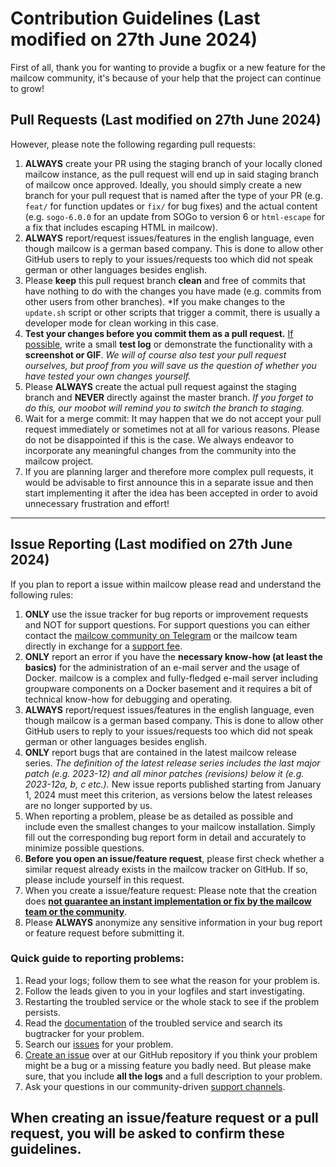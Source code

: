 # Contribution Guidelines (Last modified on 27th June 2024)

First of all, thank you for wanting to provide a bugfix or a new feature for the mailcow community, it's because of your help that the project can continue to grow!

## Pull Requests (Last modified on 27th June 2024)

However, please note the following regarding pull requests:

1. **ALWAYS** create your PR using the staging branch of your locally cloned mailcow instance, as the pull request will end up in said staging branch of mailcow once approved. Ideally, you should simply create a new branch for your pull request that is named after the type of your PR (e.g. `feat/` for function updates or `fix/` for bug fixes) and the actual content (e.g. `sogo-6.0.0` for an update from SOGo to version 6 or `html-escape` for a fix that includes escaping HTML in mailcow).
2. **ALWAYS** report/request issues/features in the english language, even though mailcow is a german based company. This is done to allow other GitHub users to reply to your issues/requests too which did not speak german or other languages besides english.
3. Please **keep** this pull request branch **clean** and free of commits that have nothing to do with the changes you have made (e.g. commits from other users from other branches). *If you make changes to the `update.sh` script or other scripts that trigger a commit, there is usually a developer mode for clean working in this case.
4. **Test your changes before you commit them as a pull request.** <ins>If possible</ins>, write a small **test log** or demonstrate the functionality with a **screenshot or GIF**. *We will of course also test your pull request ourselves, but proof from you will save us the question of whether you have tested your own changes yourself.*
5. Please **ALWAYS** create the actual pull request against the staging branch and **NEVER** directly against the master branch. *If you forget to do this, our moobot will remind you to switch the branch to staging.*
6. Wait for a merge commit: It may happen that we do not accept your pull request immediately or sometimes not at all for various reasons. Please do not be disappointed if this is the case. We always endeavor to incorporate any meaningful changes from the community into the mailcow project.
7. If you are planning larger and therefore more complex pull requests, it would be advisable to first announce this in a separate issue and then start implementing it after the idea has been accepted in order to avoid unnecessary frustration and effort!

---

## Issue Reporting (Last modified on 27th June 2024)

If you plan to report a issue within mailcow please read and understand the following rules:

1. **ONLY** use the issue tracker for bug reports or improvement requests and NOT for support questions. For support questions you can either contact the [mailcow community on Telegram](https://docs.mailcow.email/#community-support-and-chat) or the mailcow team directly in exchange for a [support fee](https://docs.mailcow.email/#commercial-support).
2. **ONLY** report an error if you have the **necessary know-how (at least the basics)** for the administration of an e-mail server and the usage of Docker. mailcow is a complex and fully-fledged e-mail server including groupware components on a Docker basement and it requires a bit of technical know-how for debugging and operating.
3. **ALWAYS** report/request issues/features in the english language, even though mailcow is a german based company. This is done to allow other GitHub users to reply to your issues/requests too which did not speak german or other languages besides english.
4. **ONLY** report bugs that are contained in the latest mailcow release series. *The definition of the latest release series includes the last major patch (e.g. 2023-12) and all minor patches (revisions) below it (e.g. 2023-12a, b, c etc.).* New issue reports published starting from January 1, 2024 must meet this criterion, as versions below the latest releases are no longer supported by us.
5. When reporting a problem, please be as detailed as possible and include even the smallest changes to your mailcow installation. Simply fill out the corresponding bug report form in detail and accurately to minimize possible questions.
6. **Before you open an issue/feature request**, please first check whether a similar request already exists in the mailcow tracker on GitHub. If so, please include yourself in this request.
7. When you create a issue/feature request: Please note that the creation does <ins>**not guarantee an instant implementation or fix by the mailcow team or the community**</ins>.
8. Please **ALWAYS** anonymize any sensitive information in your bug report or feature request before submitting it.

### Quick guide to reporting problems:
1. Read your logs; follow them to see what the reason for your problem is.
2. Follow the leads given to you in your logfiles and start investigating.
3. Restarting the troubled service or the whole stack to see if the problem persists.
4. Read the [documentation](https://docs.mailcow.email/) of the troubled service and search its bugtracker for your problem.
5. Search our [issues](https://github.com/mailcow/mailcow-dockerized/issues) for your problem.
6. [Create an issue](https://github.com/mailcow/mailcow-dockerized/issues/new/choose) over at our GitHub repository if you think your problem might be a bug or a missing feature you badly need. But please make sure, that you include **all the logs** and a full description to your problem.
7. Ask your questions in our community-driven [support channels](https://docs.mailcow.email/#community-support-and-chat).

## When creating an issue/feature request or a pull request, you will be asked to confirm these guidelines.
